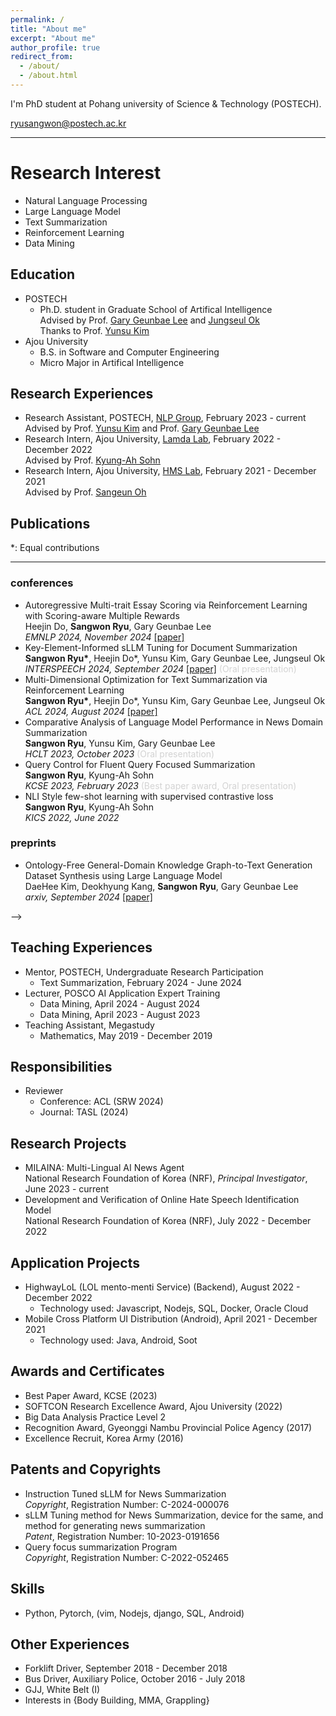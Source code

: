 ```yaml
---
permalink: /
title: "About me"
excerpt: "About me"
author_profile: true
redirect_from: 
  - /about/
  - /about.html
---
```


I'm PhD student at Pohang university of Science & Technology (POSTECH).

ryusangwon@postech.ac.kr

----

Research Interest
======
- Natural Language Processing
- Large Language Model
- Text Summarization
- Reinforcement Learning
- Data Mining

Education
-----
- POSTECH
  - Ph.D. student in Graduate School of Artifical Intelligence
                  <br>Advised by Prof. <a href="https://sites.google.com/view/gary-geunbae-lee/">Gary Geunbae Lee</a> and
                  <a href="https://sites.google.com/view/jungseulok">Jungseul Ok</a>
                  <br>Thanks to Prof. <a href="https://www.yunsukim.me/">Yunsu Kim</a>
- Ajou University
  - B.S. in Software and Computer Engineering
  - Micro Major in Artifical Intelligence

Research Experiences
------
- Research Assistant, POSTECH, <a href="https://sites.google.com/view/nlppostech/">NLP Group</a>, February 2023 - current<br>Advised by Prof. <a href="https://www.yunsukim.me/">Yunsu Kim</a> and Prof. <a href="https://sites.google.com/view/gary-geunbae-lee/">Gary Geunbae Lee</a> 
- Research Intern, Ajou University, <a href="https://sites.google.com/site/kasohn/group/">Lamda Lab</a>, February 2022 - December 2022<br>Advised by Prof. <a href="https://sites.google.com/site/kasohn/group/">Kyung-Ah Sohn</a>
- Research Intern, Ajou University, <a href="https://sites.google.com/view/hmsl/">HMS Lab</a>, February 2021 - December 2021<br>Advised by Prof. <a href="https://sites.google.com/view/sangeunoh/">Sangeun Oh</a>

Publications
-----
*: Equal contributions

----

### conferences

- Autoregressive Multi-trait Essay Scoring via Reinforcement Learning with Scoring-aware Multiple Rewards<br>Heejin Do, <b>Sangwon Ryu</b>, Gary Geunbae Lee<br> <span style="font-style: italic;">EMNLP 2024, November 2024 </span> <a href="https://arxiv.org/abs/2409.17472/">[paper]</a>
- Key-Element-Informed sLLM Tuning for Document Summarization<br><b>Sangwon Ryu\*</b>, Heejin Do*, Yunsu Kim, Gary Geunbae Lee, Jungseul Ok <br> <span style="font-style: italic;"> INTERSPEECH 2024, September 2024 </span> <a href="https://www.isca-archive.org/interspeech_2024/ryu24_interspeech.html#">[paper]</a> <span style="color:lightgray;">(Oral presentation)</span>
- Multi-Dimensional Optimization for Text Summarization via Reinforcement Learning<br><b>Sangwon Ryu\*</b>, Heejin Do*, Yunsu Kim, Gary Geunbae Lee, Jungseul Ok<br> <span style="font-style: italic;">ACL 2024, August 2024 </span> <a href="https://aclanthology.org/2024.acl-long.319/">[paper]</a>
- Comparative Analysis of Language Model Performance in News Domain Summarization<br>
                  <b>Sangwon Ryu</b>, Yunsu Kim, Gary Geunbae Lee <br> <span style="font-style: italic;"> HCLT 2023, October 2023 </span><span style="color:lightgray;">(Oral presentation)</span>
- Query Control for Fluent Query Focused Summarization<br>
                  <b>Sangwon Ryu</b>, Kyung-Ah Sohn <br> <span style="font-style: italic;"> KCSE 2023, February 2023 </span><span style="color:lightgray;">(Best paper award, Oral presentation)</span>
- NLI Style few-shot learning with supervised contrastive loss<br>
                  <b>Sangwon Ryu</b>, Kyung-Ah Sohn <br> <span style="font-style: italic;">
                      KICS 2022, June 2022 </span>

### preprints

- Ontology-Free General-Domain Knowledge Graph-to-Text Generation Dataset Synthesis using Large Language Model<br>DaeHee Kim, Deokhyung Kang, <b>Sangwon Ryu</b>, Gary Geunbae Lee<br> <span style="font-style: italic;">arxiv, September 2024 </span> <a href="https://arxiv.org/abs/2409.07088/">[paper]</a>
<!-- - LLM-augmented Multi-facet Blending for Faceted Query-by-Example Retrieval without Relevance Labels<br>Heejin Do, <b>Sangwon Ryu</b>, Jonghwi Kim, Gary Geunbae Lee<br> <span style="font-style: italic;"></span> --> -->

Teaching Experiences
------
<!-- - Teaching Assistant, POSTECH
  - Programming & Problem solving, Spring 2025 -->
- Mentor, POSTECH, Undergraduate Research Participation
  - Text Summarization, February 2024 - June 2024
- Lecturer, POSCO AI Application Expert Training
  - Data Mining, April 2024 - August 2024
  - Data Mining, April 2023 - August 2023
- Teaching Assistant, Megastudy
  - Mathematics, May 2019 - December 2019
  
Responsibilities
-----
- Reviewer
  - Conference: ACL (SRW 2024)
  - Journal: TASL (2024)

<!-- - Volunteer
  - Conference: EMNLP (2024) -->

Research Projects
-----
- MILAINA: Multi-Lingual AI News Agent<br>National Research Foundation of Korea (NRF), *Principal Investigator*, June 2023 - current
- Development and Verification of Online Hate Speech Identification Model<br>National Research Foundation of Korea (NRF), July 2022 - December 2022

Application Projects
-----
- HighwayLoL (LOL mento-menti Service) (Backend), August 2022 - December 2022
  - Technology used: Javascript, Nodejs, SQL, Docker, Oracle Cloud
- Mobile Cross Platform UI Distribution (Android), April 2021 - December 2021
  - Technology used: Java, Android, Soot

Awards and Certificates
-----
- Best Paper Award, KCSE (2023)
- SOFTCON Research Excellence Award, Ajou University (2022)
- Big Data Analysis Practice Level 2
- Recognition Award, Gyeonggi Nambu Provincial Police Agency (2017)
- Excellence Recruit, Korea Army (2016)

Patents and Copyrights
-----
- Instruction Tuned sLLM for News Summarization<br>*Copyright*, Registration Number: C-2024-000076
- sLLM Tuning method for News Summarization, device for the same, and method for generating news summarization<br>*Patent*, Registration Number: 10-2023-0191656
- Query focus summarization Program <br>*Copyright*, Registration Number: C-2022-052465

Skills
-----
- Python, Pytorch, (vim, Nodejs, django, SQL, Android)

Other Experiences
-----
- Forklift Driver, September 2018 - December 2018
- Bus Driver, Auxiliary Police, October 2016 - July 2018
- GJJ, White Belt (I)
- Interests in {Body Building, MMA, Grappling}